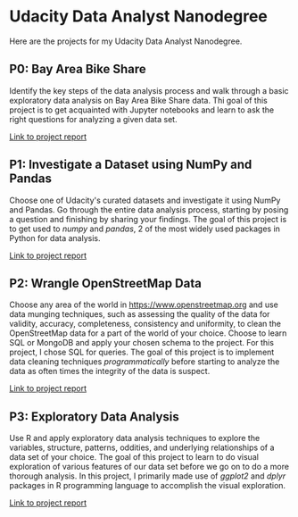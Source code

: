 # Udacity Data Analyst Nanodegree
Here are the projects for my Udacity Data Analyst Nanodegree. 

## P0: Bay Area Bike Share 

Identify the key steps of the data analysis process and walk through a basic exploratory data analysis on Bay Area Bike
Share data. Thi goal of this project is to get acquainted with Jupyter notebooks and learn to ask the right questions for analyzing a given data set.

[Link to project report](https://github.com/iyer-karthik/udacity-dand/blob/master/p0/Bay_Area_Bike_Share_Analysis.ipynb)

## P1: Investigate a Dataset using NumPy and Pandas

Choose one of Udacity's curated datasets and investigate it using NumPy and Pandas. Go through the entire data analysis
process, starting by posing a question and finishing by sharing your findings. The goal of this project is to get used to 
*numpy* and *pandas*, 2 of the most widely used packages in Python for data analysis. 

[Link to project report](https://github.com/iyer-karthik/udacity-dand/blob/master/p1/titanic_notebook.ipynb)

## P2: Wrangle OpenStreetMap Data

Choose any area of the world in https://www.openstreetmap.org and use data munging techniques, such as assessing the quality 
of the data for validity, accuracy, completeness, consistency and uniformity, to clean the OpenStreetMap data for a part of 
the world of your choice. Choose to learn SQL or MongoDB and apply your chosen schema to the project. For this project, I chose SQL for queries. The goal of this project is to implement data cleaning techniques *programmatically* before starting to analyze the data as often times the integrity of the data is suspect. 

[Link to project report](https://github.com/iyer-karthik/udacity-dand/blob/master/p2/final_project.md)

## P3: Exploratory Data Analysis

Use R and apply exploratory data analysis techniques to explore the variables, structure, patterns, oddities, and underlying
relationships of a data set of your choice. The goal of this project to learn to do visual exploration of various features of our data set before we go on to do a more thorough analysis. In this project, I primarily made use of *ggplot2* and *dplyr* packages in R programming language to accomplish the visual exploration. 

[Link to project report](https://github.com/iyer-karthik/udacity-dand/blob/master/p3/Final_project.pdf)
